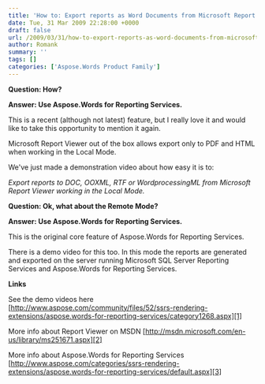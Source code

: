 ```yaml
---
title: 'How to: Export reports as Word Documents from Microsoft Report Viewer!'
date: Tue, 31 Mar 2009 22:28:00 +0000
draft: false
url: /2009/03/31/how-to-export-reports-as-word-documents-from-microsoft-report-viewer/
author: Romank
summary: ''
tags: []
categories: ['Aspose.Words Product Family']
---
```


**Question: How?**

**Answer: Use Aspose.Words for Reporting Services.**

This is a recent (although not latest) feature, but I really love it and would like to take this opportunity to mention it again.

Microsoft Report Viewer out of the box allows export only to PDF and HTML when working in the Local Mode.

We've just made a demonstration video about how easy it is to:

_Export reports to DOC, OOXML, RTF or WordprocessingML from Microsoft Report Viewer working in the Local Mode._

**Question: Ok, what about the Remote Mode?**

**Answer: Use Aspose.Words for Reporting Services.**

This is the original core feature of Aspose.Words for Reporting Services.

There is a demo video for this too. In this mode the reports are generated and exported on the server running Microsoft SQL Server Reporting Services and Aspose.Words for Reporting Services.

**Links**

See the demo videos here [http://www.aspose.com/community/files/52/ssrs-rendering-extensions/aspose.words-for-reporting-services/category1268.aspx][1]

More info about Report Viewer on MSDN [http://msdn.microsoft.com/en-us/library/ms251671.aspx][2]

More info about Aspose.Words for Reporting Services [http://www.aspose.com/categories/ssrs-rendering-extensions/aspose.words-for-reporting-services/default.aspx][3]




[1]: http://www.aspose.com/community/files/52/ssrs-rendering-extensions/aspose.words-for-reporting-services/category1268.aspx
[2]: http://msdn.microsoft.com/en-us/library/ms251671.aspx
[3]: http://www.aspose.com/categories/ssrs-rendering-extensions/aspose.words-for-reporting-services/default.aspx




